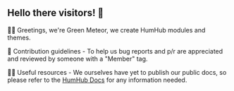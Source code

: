 ## Hello there visitors! 👋

🙋‍♀️ Greetings, we're Green Meteor, we create HumHub modules and themes.

🌈 Contribution guidelines - To help us bug reports and p/r are appreciated and reviewed by someone with a "Member" tag.

👩‍💻 Useful resources - We ourselves have yet to publish our public docs, so please refer to the [HumHub Docs](https://docs.humhub.org/) for any information needed.

